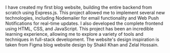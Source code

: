 I have created my first blog website, building the entire backend from scratch using Express.js. This project allowed me to implement several new technologies, including Nodemailer for email functionality and Web Push Notifications for real-time updates. I also developed the complete frontend using HTML, CSS, and JavaScript. This project has been an incredible learning experience, allowing me to explore a variety of tools and techniques in full-stack development. The website's design inspiration is taken from Figma blog website design by Shakil Khan and Zelal Hossain.